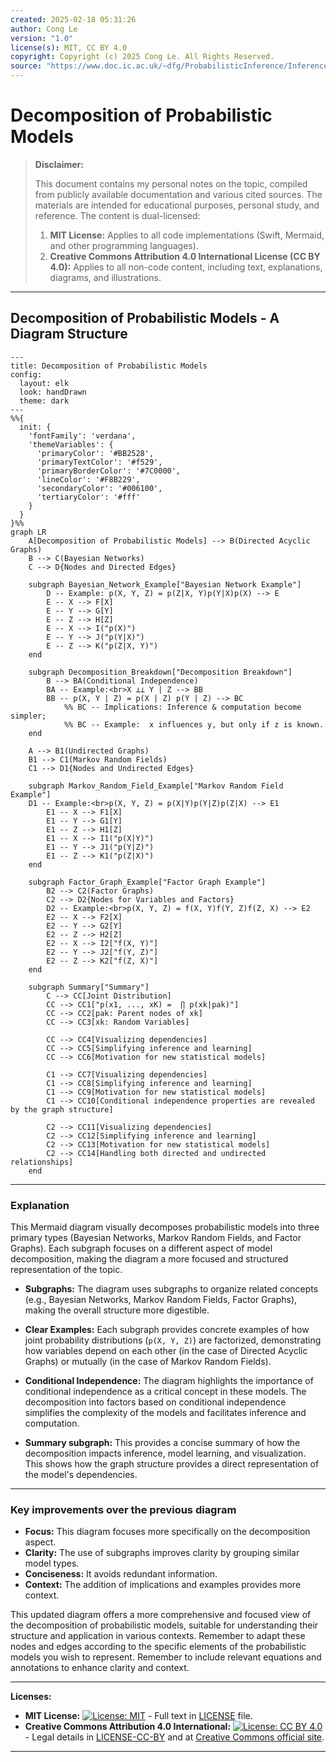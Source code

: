 ```yaml
---
created: 2025-02-18 05:31:26
author: Cong Le
version: "1.0"
license(s): MIT, CC BY 4.0
copyright: Copyright (c) 2025 Cong Le. All Rights Reserved.
source: "https://www.doc.ic.ac.uk/~dfg/ProbabilisticInference/InferenceAndMachineLearningNotes.pdf"
---
```




# Decomposition of Probabilistic Models
> **Disclaimer:**
>
> This document contains my personal notes on the topic,
> compiled from publicly available documentation and various cited sources.
> The materials are intended for educational purposes, personal study, and reference.
> The content is dual-licensed:
> 1. **MIT License:** Applies to all code implementations (Swift, Mermaid, and other programming languages).
> 2. **Creative Commons Attribution 4.0 International License (CC BY 4.0):** Applies to all non-code content, including text, explanations, diagrams, and illustrations.
---


## Decomposition of Probabilistic Models - A Diagram Structure


```mermaid
---
title: Decomposition of Probabilistic Models
config:
  layout: elk
  look: handDrawn
  theme: dark
---
%%{
  init: {
    'fontFamily': 'verdana',
    'themeVariables': {
      'primaryColor': '#BB2528',
      'primaryTextColor': '#f529',
      'primaryBorderColor': '#7C0000',
      'lineColor': '#F8B229',
      'secondaryColor': '#006100',
      'tertiaryColor': '#fff'
    }
  }
}%%
graph LR
    A[Decomposition of Probabilistic Models] --> B(Directed Acyclic Graphs)
    B --> C(Bayesian Networks)
    C --> D{Nodes and Directed Edges}

    subgraph Bayesian_Network_Example["Bayesian Network Example"]
        D -- Example: p(X, Y, Z) = p(Z|X, Y)p(Y|X)p(X) --> E
        E -- X --> F[X]
        E -- Y --> G[Y]
        E -- Z --> H[Z]
        E -- X --> I("p(X)")
        E -- Y --> J("p(Y|X)")
        E -- Z --> K("p(Z|X, Y)")
    end
    
    subgraph Decomposition_Breakdown["Decomposition Breakdown"]
        B --> BA(Conditional Independence)
        BA -- Example:<br>X ⊥⊥ Y | Z --> BB
        BB -- p(X, Y | Z) = p(X | Z) p(Y | Z) --> BC
            %% BC -- Implications: Inference & computation become simpler;
            %% BC -- Example:  x influences y, but only if z is known.
    end

    A --> B1(Undirected Graphs)
    B1 --> C1(Markov Random Fields)
    C1 --> D1{Nodes and Undirected Edges}
    
    subgraph Markov_Random_Field_Example["Markov Random Field Example"]
    D1 -- Example:<br>p(X, Y, Z) = p(X|Y)p(Y|Z)p(Z|X) --> E1
        E1 -- X --> F1[X]
        E1 -- Y --> G1[Y]
        E1 -- Z --> H1[Z]
        E1 -- X --> I1("p(X|Y)")
        E1 -- Y --> J1("p(Y|Z)")
        E1 -- Z --> K1("p(Z|X)")
    end
    
    subgraph Factor_Graph_Example["Factor Graph Example"]
        B2 --> C2(Factor Graphs)
        C2 --> D2{Nodes for Variables and Factors}
        D2 -- Example:<br>p(X, Y, Z) = f(X, Y)f(Y, Z)f(Z, X) --> E2
        E2 -- X --> F2[X]
        E2 -- Y --> G2[Y]
        E2 -- Z --> H2[Z]
        E2 -- X --> I2["f(X, Y)"]
        E2 -- Y --> J2["f(Y, Z)"]
        E2 -- Z --> K2["f(Z, X)"]
    end
    
    subgraph Summary["Summary"]
        C --> CC[Joint Distribution]
        CC --> CC1["p(x1, ..., xK) =  ∏ p(xk|pak)"]
        CC --> CC2[pak: Parent nodes of xk]
        CC --> CC3[xk: Random Variables]

        CC --> CC4[Visualizing dependencies]
        CC --> CC5[Simplifying inference and learning]
        CC --> CC6[Motivation for new statistical models]

        C1 --> CC7[Visualizing dependencies]
        C1 --> CC8[Simplifying inference and learning]
        C1 --> CC9[Motivation for new statistical models]
        C1 --> CC10[Conditional independence properties are revealed by the graph structure]

        C2 --> CC11[Visualizing dependencies]
        C2 --> CC12[Simplifying inference and learning]
        C2 --> CC13[Motivation for new statistical models]
        C2 --> CC14[Handling both directed and undirected relationships]
    end

```

----


### Explanation

This Mermaid diagram visually decomposes probabilistic models into three primary types (Bayesian Networks, Markov Random Fields, and Factor Graphs).  Each subgraph focuses on a different aspect of model decomposition, making the diagram a more focused and structured representation of the topic.

*   **Subgraphs:** The diagram uses subgraphs to organize related concepts (e.g., Bayesian Networks, Markov Random Fields, Factor Graphs), making the overall structure more digestible.

*   **Clear Examples:** Each subgraph provides concrete examples of how joint probability distributions (`p(X, Y, Z)`) are factorized, demonstrating how variables depend on each other (in the case of Directed Acyclic Graphs) or mutually (in the case of Markov Random Fields).

*   **Conditional Independence:** The diagram highlights the importance of conditional independence as a critical concept in these models. The decomposition into factors based on conditional independence simplifies the complexity of the models and facilitates inference and computation.

*   **Summary subgraph:** This provides a concise summary of how the decomposition impacts inference, model learning, and visualization. This shows how the graph structure provides a direct representation of the model's dependencies.

----

### Key improvements over the previous diagram

*   **Focus:**  This diagram focuses more specifically on the decomposition aspect.
*   **Clarity:** The use of subgraphs improves clarity by grouping similar model types.
*   **Conciseness:** It avoids redundant information.
*   **Context:** The addition of implications and examples provides more context.


This updated diagram offers a more comprehensive and focused view of the decomposition of probabilistic models, suitable for understanding their structure and application in various contexts. Remember to adapt these nodes and edges according to the specific elements of the probabilistic models you wish to represent. Remember to include relevant equations and annotations to enhance clarity and context.



---
**Licenses:**

- **MIT License:**  [![License: MIT](https://img.shields.io/badge/License-MIT-yellow.svg)](LICENSE) - Full text in [LICENSE](LICENSE) file.
- **Creative Commons Attribution 4.0 International:** [![License: CC BY 4.0](https://licensebuttons.net/l/by/4.0/88x31.png)](LICENSE-CC-BY) - Legal details in [LICENSE-CC-BY](LICENSE-CC-BY) and at [Creative Commons official site](http://creativecommons.org/licenses/by/4.0/).

---